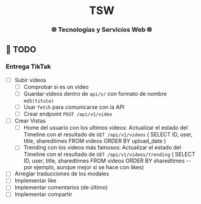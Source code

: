<div align="center">
    <h1>TSW</h1>
    <h3>🌐 Tecnologías y Servicios Web 🌐</h3>
</div>

## 📝 TODO

### Entrega TikTak

- [ ] Subir vídeos
  - [ ] Comprobar si es un vídeo
  - [ ] Guardar vídeos dentro de `api/v/` con formato de nombre `md5(titulo)`
  - [ ] Usar `fetch` para comunicarse con la API
  - [ ] Crear endpoint `POST /api/v1/video`
- [ ] Crear Vistas
  - [ ] Home del usuario con los ultimos videos: Actualizar el estado del Timeline con el resultado de `GET /api/v1/videos` ( SELECT ID, user, title, sharedtimes FROM videos ORDER BY upload_date )
  - [ ] Trending con los videos más famosos: Actualizar el estado del Timeline con el resultado de `GET /api/v1/videos/trending` ( SELECT ID, user, title, sharedtimes FROM videos ORDER BY sharedtimes -- por ejemplo, aunque mejor si se hace con likes)
- [ ] Arreglar traducciones de los modales
- [ ] Implementar like
- [ ] Implementar comentarios (de último)
- [ ] Implementar compartir
